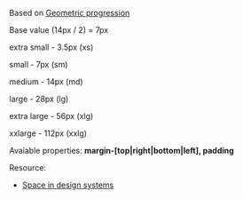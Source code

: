 Based on [Geometric progression](https://en.wikipedia.org/wiki/Geometric_progression)

Base value (14px / 2) = 7px

extra small - 3.5px (xs)

small - 7px (sm)

medium - 14px (md)

large - 28px (lg)

extra large - 56px (xlg)

xxlarge - 112px (xxlg)

Avaiable properties: **margin-[top|right|bottom|left], padding**

Resource:

* [Space in design systems](https://medium.com/eightshapes-llc/space-in-design-systems-188bcbae0d62)
